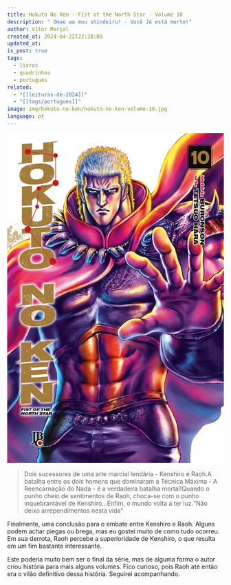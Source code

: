 ```yaml
---
title: Hokuto No Ken - Fist of the North Star - Volume 10
description: " Omae wa mou shindeiru! - Você Já está morto!"
author: Vítor Marçal
created_at: 2024-04-22T22:28:00
updated_at: 
is_post: true
tags:
  - livros
  - quadrinhos
  - portugues
related:
  - "[[leituras-de-2024]]"
  - "[[tags/portugues]]"
image: img/hokuto-no-ken/hokuto-no-ken-volume-10.jpg
language: pt
---
```


![hokuto-no-ken-volume-10](img/hokuto-no-ken/hokuto-no-ken-volume-10.jpg)

> Dois sucessores de uma arte marcial lendária - Kenshiro e Raoh.A batalha entre os dois homens que dominaram a Técnica Máxima - A Reencarnação do Nada - é a verdadeira batalha mortal!Quando o punho cheio de sentimentos de Raoh, choca-se com o punho inquebrantável de Kenshiro...Enfim, o mundo volta a ter luz.“Não deixo arrependimentos nesta vida”

Finalmente, uma conclusão para o embate entre Kenshiro e Raoh. Alguns podem achar piegas ou brega, mas eu gostei muito de como tudo ocorreu. Em sua derrota, Raoh percebe a superioridade de Kenshiro, o que resulta em um fim bastante interessante.

Este poderia muito bem ser o final da série, mas de alguma forma o autor criou história para mais alguns volumes. Fico curioso, pois Raoh até então era o vilão definitivo dessa história. Seguirei acompanhando.